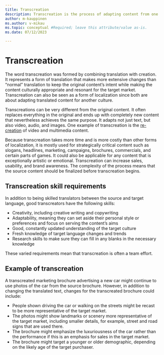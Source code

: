 ```yaml
---
title: Transcreation
description: Transcreation is the process of adapting content from one language to another while maintaining its intent, style, tone, and context.
author: m-kauppinen
ms.author: v-mikau
ms.topic: conceptual #Required; leave this attribute/value as-is.
ms.date: 07/12/2023

---
```


# Transcreation

The word transcreation was formed by combining translation with creation. It represents a form of translation that makes more extensive changes than “normal” translation to keep the original content’s intent while making the content culturally appropriate and resonant for the target market.  Transcreation can also be seen as a form of localization since both are about adapting translated content for another culture.

Transcreations can be very different from the original content. It often replaces everything in the original and ends up with completely new content that nevertheless achieves the same purpose. It adapts not just text, but also video, audio, and images. One example of transcreation is the [re-creation](../media/re-creation.md) of video and multimedia content.

Because transcreation takes more time and is more costly than other forms of localization, it is mostly used for strategically critical content such as slogans, headlines, marketing, campaigns, brochures, commercials, and certain parts of games. It could also be applicable for any content that is exceptionally artistic or emotional. Transcreation can increase sales, usability, and brand awareness. The complexity of the process means that the source content should be finalized before transcreation begins.

## Transcreation skill requirements

In addition to being skilled translators between the source and target language, good transcreators have the following skills:

- Creativity, including creative writing and copywriting
- Adaptability, meaning they can set aside their personal style or preferences and focus on serving the content’s aims
- Good, constantly updated understanding of the target culture
- Fresh knowledge of target language changes and trends
- Research skills to make sure they can fill in any blanks in the necessary knowledge

These varied requirements mean that transcreation is often a team effort.

## Example of transcreation

A transcreated marketing brochure advertising a new car might continue to use photos of the car from the source brochure. However, in addition to changing the translated text, changes for the transcreated brochure could include:

- People shown driving the car or walking on the streets might be recast to be more representative of the target market.
- The photos might show landmarks or scenery more representative of the target market, including smaller details, for example, street and road signs that are used there.
- The brochure might emphasize the luxuriousness of the car rather than the performance if this is an emphasis for sales in the target market.
- The brochure might target a younger or older demographic, depending on the likely age of the target purchaser.
